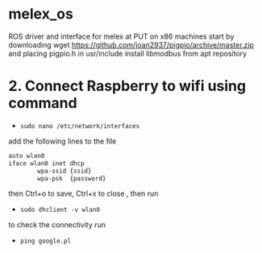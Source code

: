 # melex_os
ROS driver and interface for melex at PUT
on x86 machines start by downloading wget https://github.com/joan2937/pigpio/archive/master.zip and placing pigpio.h in usr/include
install libmodbus from apt repository

# 2. Connect Raspberry to wifi using command
* `sudo nano /etc/network/interfaces`

add the following lines to the file
```bash
auto wlan0
iface wlan0 inet dhcp
        wpa-ssid {ssid}
        wpa-psk  {password}

```

then Ctrl+o to save, Ctrl+x to close , then run 
* `sudo dhclient -v wlan0`

to check the connectivity run 
* `ping google.pl`
